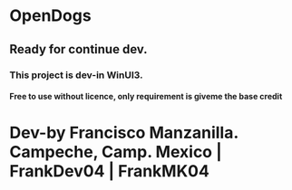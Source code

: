 # OpenDogs
## Ready for continue dev.

### This project is dev-in WinUI3.

#### Free to use without licence, only requirement is giveme the base credit

# Dev-by Francisco Manzanilla. Campeche, Camp. Mexico | FrankDev04 | FrankMK04
